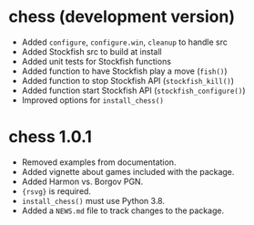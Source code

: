 # chess (development version)

* Added `configure`, `configure.win`, `cleanup` to handle src
* Added Stockfish src to build at install
* Added unit tests for Stockfish functions
* Added function to have Stockfish play a move (`fish()`)
* Added function to stop Stockfish API (`stockfish_kill()`)
* Added function start Stockfish API (`stockfish_configure()`)
* Improved options for `install_chess()`

# chess 1.0.1

* Removed examples from documentation.
* Added vignette about games included with the package.
* Added Harmon vs. Borgov PGN.
* `{rsvg}` is required.
* `install_chess()` must use Python 3.8.
* Added a `NEWS.md` file to track changes to the package.
